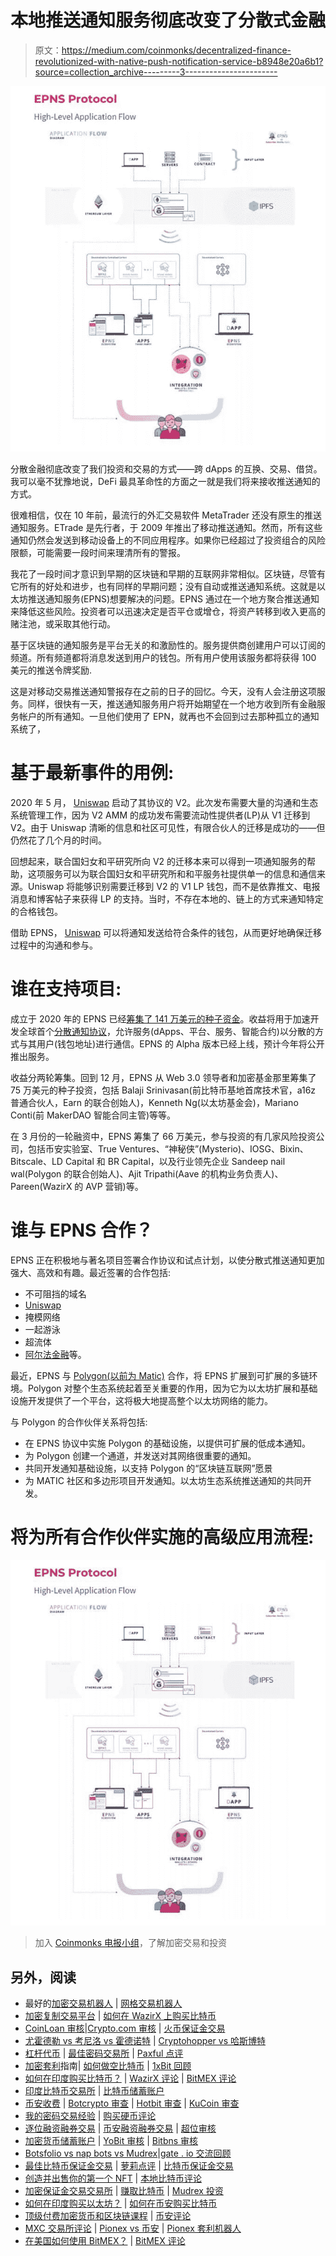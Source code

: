 # 本地推送通知服务彻底改变了分散式金融

> 原文：<https://medium.com/coinmonks/decentralized-finance-revolutionized-with-native-push-notification-service-b8948e20a6b1?source=collection_archive---------3----------------------->

![](img/d59af32191e6911eb4324db53f6bf6e4.png)

分散金融彻底改变了我们投资和交易的方式——跨 dApps 的互换、交易、借贷。我可以毫不犹豫地说，DeFi 最具革命性的方面之一就是我们将来接收推送通知的方式。

很难相信，仅在 10 年前，最流行的外汇交易软件 MetaTrader 还没有原生的推送通知服务。ETrade 是先行者，于 2009 年推出了移动推送通知。然而，所有这些通知仍然会发送到移动设备上的不同应用程序。如果你已经超过了投资组合的风险限额，可能需要一段时间来理清所有的警报。

我花了一段时间才意识到早期的区块链和早期的互联网非常相似。区块链，尽管有它所有的好处和进步，也有同样的早期问题；没有自动或推送通知系统。这就是以太坊推送通知服务(EPNS)想要解决的问题。EPNS 通过在一个地方聚合推送通知来降低这些风险。投资者可以迅速决定是否平仓或增仓，将资产转移到收入更高的赌注池，或采取其他行动。

基于区块链的通知服务是平台无关的和激励性的。服务提供商创建用户可以订阅的频道。所有频道都将消息发送到用户的钱包。所有用户使用该服务都将获得 100 美元的推送令牌奖励.

这是对移动交易推送通知警报存在之前的日子的回忆。今天，没有人会注册这项服务。同样，很快有一天，推送通知服务用户将开始期望在一个地方收到所有金融服务帐户的所有通知。一旦他们使用了 EPN，就再也不会回到过去那种孤立的通知系统了，

# 基于最新事件的用例:

2020 年 5 月， [Uniswap](https://cryptopurview.com/uniswap-uni-usd-price-live-charts/) 启动了其协议的 V2。此次发布需要大量的沟通和生态系统管理工作，因为 V2 AMM 的成功发布需要流动性提供者(LP)从 V1 迁移到 V2。由于 Uniswap 清晰的信息和社区可见性，有限合伙人的迁移是成功的——但仍然花了几个月的时间。

回想起来，联合国妇女和平研究所向 V2 的迁移本来可以得到一项通知服务的帮助，这项服务可以为联合国妇女和平研究所和和平服务社提供单一的信息和通信来源。Uniswap 将能够识别需要迁移到 V2 的 V1 LP 钱包，而不是依靠推文、电报消息和博客帖子来获得 LP 的支持。当时，不存在本地的、链上的方式来通知特定的合格钱包。

借助 EPNS， [Uniswap](https://cryptopurview.com/uniswap-uni-usd-price-live-charts/) 可以将通知发送给符合条件的钱包，从而更好地确保迁移过程中的沟通和参与。

# 谁在支持项目:

成立于 2020 年的 EPNS 已经[筹集了 141 万美元的种子资金](/ethereum-push-notification-service/epns-closes-10x-oversubscribed-extended-seed-round-ae03c60ae0f8)。收益将用于加速开发全球首个[分散通知协议](https://epns.io/)，允许服务(dApps、平台、服务、智能合约)以分散的方式与其用户(钱包地址)进行通信。EPNS 的 Alpha 版本已经上线，预计今年将公开推出服务。

收益分两轮筹集。回到 12 月，EPNS 从 Web 3.0 领导者和加密基金那里筹集了 75 万美元的种子投资，包括 Balaji Srinivasan(前比特币基地首席技术官，a16z 普通合伙人，Earn 的联合创始人)，Kenneth Ng(以太坊基金会)，Mariano Conti(前 MakerDAO 智能合同主管)等等。

在 3 月份的一轮融资中，EPNS 筹集了 66 万美元，参与投资的有几家风险投资公司，包括币安实验室、True Ventures、“神秘侠”(Mysterio)、IOSG、Bixin、Bitscale、LD Capital 和 BR Capital，以及行业领先企业 Sandeep nail wal(Polygon 的联合创始人)、Ajit Tripathi(Aave 的机构业务负责人)、Pareen(WazirX 的 AVP 营销)等。

# 谁与 EPNS 合作？

EPNS 正在积极地与著名项目签署合作协议和试点计划，以使分散式推送通知更加强大、高效和有趣。最近签署的合作包括:

*   不可阻挡的域名
*   [Uniswap](/ethereum-push-notification-service/accelerating-defi-with-epns-f2cbfaa33c91)
*   掩模网络
*   一起游泳
*   超流体
*   [阿尔法金融](/ethereum-push-notification-service/we-alpha-homora-innovations-in-defi-with-epns-3873f74dc48)等。

最近，EPNS 与 [Polygon(以前为 Matic)](https://cryptopurview.com/polygon-matic-usd-price-live-chart/) 合作，将 EPNS 扩展到可扩展的多链环境。Polygon 对整个生态系统起着至关重要的作用，因为它为以太坊扩展和基础设施开发提供了一个平台，这将极大地提高整个以太坊网络的能力。

与 Polygon 的合作伙伴关系将包括:

*   在 EPNS 协议中实施 Polygon 的基础设施，以提供可扩展的低成本通知。
*   为 Polygon 创建一个通道，并发送对其网络很重要的通知。
*   共同开发通知基础设施，以支持 Polygon 的“区块链互联网”愿景
*   为 MATIC 社区和多边形项目开发通知。以太坊生态系统推送通知的共同开发。

# 将为所有合作伙伴实施的高级应用流程:

![](img/9d94134f206cdcc38f07d9b2fa018683.png)

> 加入 [Coinmonks 电报小组](https://t.me/joinchat/uiLERCQL1fQ5ZjA1)，了解加密交易和投资

## 另外，阅读

*   最好的[加密交易机器人](/coinmonks/crypto-trading-bot-c2ffce8acb2a) | [网格交易机器人](https://blog.coincodecap.com/grid-trading)
*   [加密复制交易平台](/coinmonks/top-10-crypto-copy-trading-platforms-for-beginners-d0c37c7d698c) | [如何在 WazirX 上购买比特币](/coinmonks/buy-bitcoin-on-wazirx-2d12b7989af1)
*   [CoinLoan 审核](/coinmonks/coinloan-review-18128b9badc4)|[Crypto.com 审核](/coinmonks/crypto-com-review-f143dca1f74c) | [火币保证金交易](/coinmonks/huobi-margin-trading-b3b06cdc1519)
*   [尤霍德勒 vs 考尼洛 vs 霍德诺特](/coinmonks/youhodler-vs-coinloan-vs-hodlnaut-b1050acde55a) | [Cryptohopper vs 哈斯博特](https://blog.coincodecap.com/cryptohopper-vs-haasbot)
*   [杠杆代币](/coinmonks/leveraged-token-3f5257808b22) | [最佳密码交易所](/coinmonks/crypto-exchange-dd2f9d6f3769) | [Paxful 点评](/coinmonks/paxful-review-4daf2354ab70)
*   [加密套利](/coinmonks/crypto-arbitrage-guide-how-to-make-money-as-a-beginner-62bfe5c868f6)指南| [如何做空比特币](/coinmonks/how-to-short-bitcoin-568a2d0b4ae5) | [1xBit 回顾](https://blog.coincodecap.com/1xbit-review)
*   [如何在印度购买比特币？](/coinmonks/buy-bitcoin-in-india-feb50ddfef94) | [WazirX 评论](/coinmonks/wazirx-review-5c811b074f5b) | [BitMEX 评论](https://blog.coincodecap.com/bitmex-review)
*   [印度比特币交易所](/coinmonks/bitcoin-exchange-in-india-7f1fe79715c9) | [比特币储蓄账户](/coinmonks/bitcoin-savings-account-e65b13f92451)
*   [币安收费](/coinmonks/binance-fees-8588ec17965) | [Botcrypto 审查](/coinmonks/botcrypto-review-2021-build-your-own-trading-bot-coincodecap-6b8332d736c7) | [Hotbit 审查](/coinmonks/hotbit-review-cd5bec41dafb) | [KuCoin 审查](https://blog.coincodecap.com/kucoin-review)
*   [我的密码交易经验](/coinmonks/my-experience-with-crypto-copy-trading-d6feb2ce3ac5) | [购买硬币评论](https://blog.coincodecap.com/buycoins-review)
*   [逐位融资融券交易](/coinmonks/bybit-margin-trading-e5071676244e) | [币安融资融券交易](/coinmonks/binance-margin-trading-c9eb5e9d2116) | [超位审核](/coinmonks/overbit-review-9446ed4f2188)
*   [加密货币储蓄账户](/coinmonks/cryptocurrency-savings-accounts-be3bc0feffbf) | [YoBit 审核](/coinmonks/yobit-review-175464162c62) | [Bitbns 审核](/coinmonks/bitbns-review-38256a07e161)
*   [Botsfolio vs nap bots vs Mudrex](/coinmonks/botsfolio-vs-napbots-vs-mudrex-c81344970c02)|[gate . io 交流回顾](/coinmonks/gate-io-exchange-review-61bf87b7078f)
*   [最佳比特币保证金交易](/coinmonks/bitcoin-margin-trading-exchange-bcbfcbf7b8e3) | [萝莉点评](/coinmonks/lolli-review-e6ddc7895ad8) | [比特币保证金交易](https://blog.coincodecap.com/bityard-margin-trading)
*   [创造并出售你的第一个 NFT](https://blog.coincodecap.com/create-nft) | [本地比特币评论](/coinmonks/localbitcoins-review-6cc001c6ed56)
*   [加密保证金交易交易所](/coinmonks/crypto-margin-trading-exchanges-428b1f7ad108) | [赚取比特币](/coinmonks/earn-bitcoin-6e8bd3c592d9) | [Mudrex 投资](https://blog.coincodecap.com/mudrex-invest-review-the-best-way-to-invest-in-crypto)
*   [如何在印度购买以太坊？](https://blog.coincodecap.com/buy-ethereum-in-india) | [如何在币安购买比特币](https://blog.coincodecap.com/buy-bitcoin-binance)
*   [顶级付费加密货币和区块链课程](https://blog.coincodecap.com/blockchain-courses) | [币安评论](/coinmonks/binance-review-ee10d3bf3b6e)
*   [MXC 交易所评论](/coinmonks/mxc-exchange-review-3af0ec1cba8c) | [Pionex vs 币安](https://blog.coincodecap.com/pionex-vs-binance) | [Pionex 套利机器人](https://blog.coincodecap.com/pionex-arbitrage-bot)
*   [在美国如何使用 BitMEX？](https://blog.coincodecap.com/use-bitmex-in-usa) | [BitMEX 评论](https://blog.coincodecap.com/bitmex-review)
